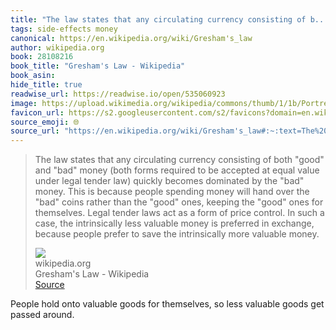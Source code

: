 ```yaml
---
title: "The law states that any circulating currency consisting of b..."
tags: side-effects money
canonical: https://en.wikipedia.org/wiki/Gresham's_law
author: wikipedia.org
book: 28108216
book_title: "Gresham's Law - Wikipedia"
book_asin: 
hide_title: true
readwise_url: https://readwise.io/open/535060923
image: https://upload.wikimedia.org/wikipedia/commons/thumb/1/1b/Portretten_van_Sir_Thomas_Gresham_en_Anne_Fernely_Rijksmuseum_SK-A-3118.jpeg/1200px-Portretten_van_Sir_Thomas_Gresham_en_Anne_Fernely_Rijksmuseum_SK-A-3118.jpeg
favicon_url: https://s2.googleusercontent.com/s2/favicons?domain=en.wikipedia.org
source_emoji: 🌐
source_url: "https://en.wikipedia.org/wiki/Gresham's_law#:~:text=The%20law%20states,more%20valuable%20money."
---
```


> The law states that any circulating currency consisting of both "good" and "bad" money (both forms required to be accepted at equal value under legal tender law) quickly becomes dominated by the "bad" money. This is because people spending money will hand over the "bad" coins rather than the "good" ones, keeping the "good" ones for themselves. Legal tender laws act as a form of price control. In such a case, the intrinsically less valuable money is preferred in exchange, because people prefer to save the intrinsically more valuable money.
> <div class="quoteback-footer"><div class="quoteback-avatar"><img class="mini-favicon" src="https://s2.googleusercontent.com/s2/favicons?domain=en.wikipedia.org"></div><div class="quoteback-metadata"><div class="metadata-inner"><span style="display:none">FROM:</span><div aria-label="wikipedia.org" class="quoteback-author"> wikipedia.org</div><div aria-label="Gresham's Law - Wikipedia" class="quoteback-title"> Gresham's Law - Wikipedia</div></div></div><div class="quoteback-backlink"><a target="_blank" aria-label="go to the full text of this quotation" rel="noopener" href="https://en.wikipedia.org/wiki/Gresham's_law#:~:text=The%20law%20states,more%20valuable%20money." class="quoteback-arrow"> Source</a></div></div>

People hold onto valuable goods for themselves, so less valuable goods get passed around.